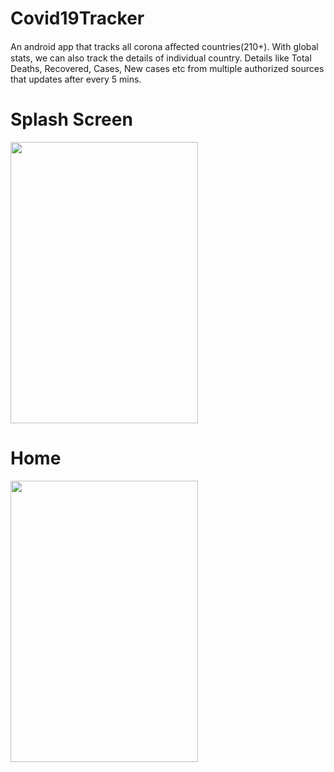 # Covid19Tracker
An android app that tracks all corona aﬀected countries(210+).
With global stats, we can also track the details of individual country. 
Details like Total Deaths, Recovered, Cases, New cases etc from multiple authorized sources that updates after every 5 mins.

# Splash Screen
<img src="https://user-images.githubusercontent.com/57246923/92992185-c4e25e80-f506-11ea-8e8c-f8a80ca26d21.png" height="450" width="300">

# Home
<img src="https://user-images.githubusercontent.com/57246923/92992331-c6f8ed00-f507-11ea-90e2-227e5b81c4a7.png" height="450" width="300">
